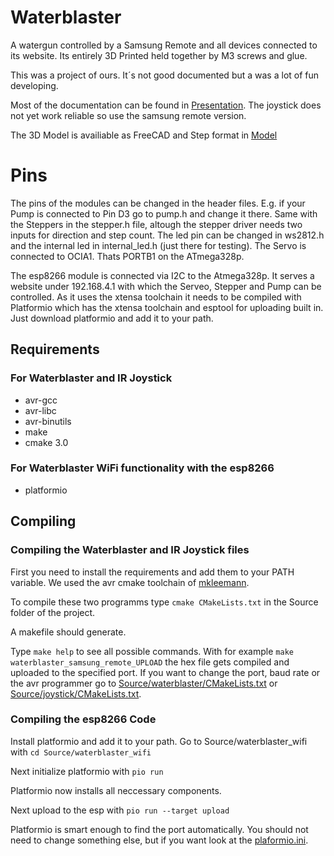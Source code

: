 # Waterblaster

A watergun controlled by a Samsung Remote and all devices connected to its website.
Its entirely 3D Printed held together by M3 screws and glue.

This was a project of ours. It´s not good documented but a was a lot of fun developing.

Most of the documentation can be found in [Presentation](https://github.com/gafert/Waterblaster/tree/master/Presentation).
The joystick does not yet work reliable so use the samsung remote version.

The 3D Model is availiable as FreeCAD and Step format in [Model](https://github.com/gafert/Waterblaster/tree/master/Model)

# Pins

The pins of the modules can be changed in the header files. E.g. if your Pump is connected to Pin D3 go to pump.h and change it there.
Same with the Steppers in the stepper.h file, altough the stepper driver needs two inputs for direction and step count.
The led pin can be changed in ws2812.h and the internal led in internal_led.h (just there for testing). The Servo is connected to OCIA1. Thats PORTB1 on the ATmega328p.

The esp8266 module is connected via I2C to the Atmega328p. It serves a website under 192.168.4.1 with which the Serveo, Stepper and Pump can be controlled.
As it uses the xtensa toolchain it needs to be compiled with Platformio which has the xtensa toolchain and esptool for uploading built in. Just download platformio and add it to your path.

## Requirements

### For Waterblaster and IR Joystick
* avr-gcc
* avr-libc
* avr-binutils
* make
* cmake 3.0

### For Waterblaster WiFi functionality with the esp8266
* platformio

## Compiling

### Compiling the Waterblaster and IR Joystick files

First you need to install the requirements and add them to your PATH variable.
We used the avr cmake toolchain of [mkleemann](https://github.com/mkleemann/cmake-avr).

To compile these two programms type
```cmake CMakeLists.txt```
in the Source folder of the project.

A makefile should generate.

Type
```make help```
to see all possible commands. With for example
```make waterblaster_samsung_remote_UPLOAD```
the hex file gets compiled and uploaded to the specified port. If you want to change the port, baud rate or the avr programmer go to [Source/waterblaster/CMakeLists.txt](https://github.com/gafert/Waterblaster/blob/master/Source/waterblaster/CMakeLists.txt) or [Source/joystick/CMakeLists.txt](https://github.com/gafert/Waterblaster/blob/master/Source/joystick/CMakeLists.txt).

### Compiling the esp8266 Code

Install platformio and add it to your path.
Go to Source/waterblaster_wifi with ```cd Source/waterblaster_wifi```

Next initialize platformio with ```pio run```

Platformio now installs all neccessary components.

Next upload to the esp with ```pio run --target upload```

Platformio is smart enough to find the port automatically. You should not need to change something else, but if you want look at the [plaformio.ini](https://github.com/gafert/Waterblaster/blob/master/Source/waterblaster_wifi/platformio.ini).
